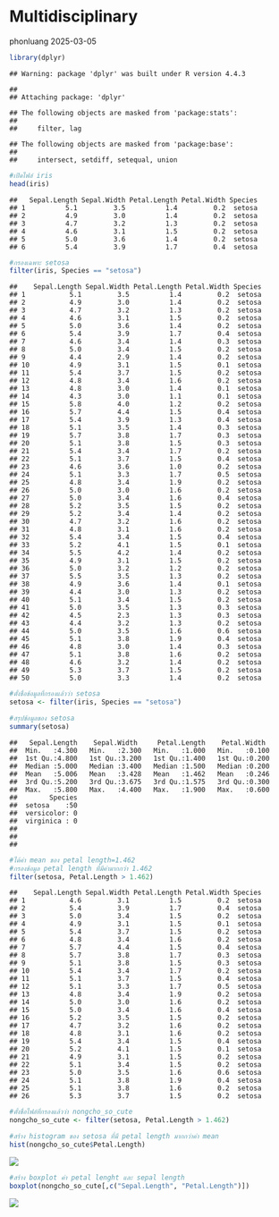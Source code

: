 Multidisciplinary
================
phonluang
2025-03-05

``` r
library(dplyr)
```

    ## Warning: package 'dplyr' was built under R version 4.4.3

    ## 
    ## Attaching package: 'dplyr'

    ## The following objects are masked from 'package:stats':
    ## 
    ##     filter, lag

    ## The following objects are masked from 'package:base':
    ## 
    ##     intersect, setdiff, setequal, union

``` r
#เปิดไฟล์ iris
head(iris)
```

    ##   Sepal.Length Sepal.Width Petal.Length Petal.Width Species
    ## 1          5.1         3.5          1.4         0.2  setosa
    ## 2          4.9         3.0          1.4         0.2  setosa
    ## 3          4.7         3.2          1.3         0.2  setosa
    ## 4          4.6         3.1          1.5         0.2  setosa
    ## 5          5.0         3.6          1.4         0.2  setosa
    ## 6          5.4         3.9          1.7         0.4  setosa

``` r
#กรองเฉพาะ setosa
filter(iris, Species == "setosa")
```

    ##    Sepal.Length Sepal.Width Petal.Length Petal.Width Species
    ## 1           5.1         3.5          1.4         0.2  setosa
    ## 2           4.9         3.0          1.4         0.2  setosa
    ## 3           4.7         3.2          1.3         0.2  setosa
    ## 4           4.6         3.1          1.5         0.2  setosa
    ## 5           5.0         3.6          1.4         0.2  setosa
    ## 6           5.4         3.9          1.7         0.4  setosa
    ## 7           4.6         3.4          1.4         0.3  setosa
    ## 8           5.0         3.4          1.5         0.2  setosa
    ## 9           4.4         2.9          1.4         0.2  setosa
    ## 10          4.9         3.1          1.5         0.1  setosa
    ## 11          5.4         3.7          1.5         0.2  setosa
    ## 12          4.8         3.4          1.6         0.2  setosa
    ## 13          4.8         3.0          1.4         0.1  setosa
    ## 14          4.3         3.0          1.1         0.1  setosa
    ## 15          5.8         4.0          1.2         0.2  setosa
    ## 16          5.7         4.4          1.5         0.4  setosa
    ## 17          5.4         3.9          1.3         0.4  setosa
    ## 18          5.1         3.5          1.4         0.3  setosa
    ## 19          5.7         3.8          1.7         0.3  setosa
    ## 20          5.1         3.8          1.5         0.3  setosa
    ## 21          5.4         3.4          1.7         0.2  setosa
    ## 22          5.1         3.7          1.5         0.4  setosa
    ## 23          4.6         3.6          1.0         0.2  setosa
    ## 24          5.1         3.3          1.7         0.5  setosa
    ## 25          4.8         3.4          1.9         0.2  setosa
    ## 26          5.0         3.0          1.6         0.2  setosa
    ## 27          5.0         3.4          1.6         0.4  setosa
    ## 28          5.2         3.5          1.5         0.2  setosa
    ## 29          5.2         3.4          1.4         0.2  setosa
    ## 30          4.7         3.2          1.6         0.2  setosa
    ## 31          4.8         3.1          1.6         0.2  setosa
    ## 32          5.4         3.4          1.5         0.4  setosa
    ## 33          5.2         4.1          1.5         0.1  setosa
    ## 34          5.5         4.2          1.4         0.2  setosa
    ## 35          4.9         3.1          1.5         0.2  setosa
    ## 36          5.0         3.2          1.2         0.2  setosa
    ## 37          5.5         3.5          1.3         0.2  setosa
    ## 38          4.9         3.6          1.4         0.1  setosa
    ## 39          4.4         3.0          1.3         0.2  setosa
    ## 40          5.1         3.4          1.5         0.2  setosa
    ## 41          5.0         3.5          1.3         0.3  setosa
    ## 42          4.5         2.3          1.3         0.3  setosa
    ## 43          4.4         3.2          1.3         0.2  setosa
    ## 44          5.0         3.5          1.6         0.6  setosa
    ## 45          5.1         3.8          1.9         0.4  setosa
    ## 46          4.8         3.0          1.4         0.3  setosa
    ## 47          5.1         3.8          1.6         0.2  setosa
    ## 48          4.6         3.2          1.4         0.2  setosa
    ## 49          5.3         3.7          1.5         0.2  setosa
    ## 50          5.0         3.3          1.4         0.2  setosa

``` r
#ตั้งชื่อข้อมูลที่กรองแล้วว่า setosa
setosa <- filter(iris, Species == "setosa") 

#สรุปข้อมูลของ setosa
summary(setosa)
```

    ##   Sepal.Length    Sepal.Width     Petal.Length    Petal.Width   
    ##  Min.   :4.300   Min.   :2.300   Min.   :1.000   Min.   :0.100  
    ##  1st Qu.:4.800   1st Qu.:3.200   1st Qu.:1.400   1st Qu.:0.200  
    ##  Median :5.000   Median :3.400   Median :1.500   Median :0.200  
    ##  Mean   :5.006   Mean   :3.428   Mean   :1.462   Mean   :0.246  
    ##  3rd Qu.:5.200   3rd Qu.:3.675   3rd Qu.:1.575   3rd Qu.:0.300  
    ##  Max.   :5.800   Max.   :4.400   Max.   :1.900   Max.   :0.600  
    ##        Species  
    ##  setosa    :50  
    ##  versicolor: 0  
    ##  virginica : 0  
    ##                 
    ##                 
    ## 

``` r
#ได้ค่า mean ของ petal length=1.462
#กรองข้อมูล petal length ที่มีค่ามากกว่า 1.462
filter(setosa, Petal.Length > 1.462) 
```

    ##    Sepal.Length Sepal.Width Petal.Length Petal.Width Species
    ## 1           4.6         3.1          1.5         0.2  setosa
    ## 2           5.4         3.9          1.7         0.4  setosa
    ## 3           5.0         3.4          1.5         0.2  setosa
    ## 4           4.9         3.1          1.5         0.1  setosa
    ## 5           5.4         3.7          1.5         0.2  setosa
    ## 6           4.8         3.4          1.6         0.2  setosa
    ## 7           5.7         4.4          1.5         0.4  setosa
    ## 8           5.7         3.8          1.7         0.3  setosa
    ## 9           5.1         3.8          1.5         0.3  setosa
    ## 10          5.4         3.4          1.7         0.2  setosa
    ## 11          5.1         3.7          1.5         0.4  setosa
    ## 12          5.1         3.3          1.7         0.5  setosa
    ## 13          4.8         3.4          1.9         0.2  setosa
    ## 14          5.0         3.0          1.6         0.2  setosa
    ## 15          5.0         3.4          1.6         0.4  setosa
    ## 16          5.2         3.5          1.5         0.2  setosa
    ## 17          4.7         3.2          1.6         0.2  setosa
    ## 18          4.8         3.1          1.6         0.2  setosa
    ## 19          5.4         3.4          1.5         0.4  setosa
    ## 20          5.2         4.1          1.5         0.1  setosa
    ## 21          4.9         3.1          1.5         0.2  setosa
    ## 22          5.1         3.4          1.5         0.2  setosa
    ## 23          5.0         3.5          1.6         0.6  setosa
    ## 24          5.1         3.8          1.9         0.4  setosa
    ## 25          5.1         3.8          1.6         0.2  setosa
    ## 26          5.3         3.7          1.5         0.2  setosa

``` r
#ตั้งชื่อไฟล์ที่กรองแล้วว่า nongcho_so_cute
nongcho_so_cute <- filter(setosa, Petal.Length > 1.462) 

#สร้าง histogram ของ setosa ที่มี petal length มากกว่าค่า mean
hist(nongcho_so_cute$Petal.Length)
```

![](setosa_files/figure-gfm/unnamed-chunk-1-1.png)<!-- -->

``` r
#สร้าง boxplot ค่า petal lenght และ sepal length
boxplot(nongcho_so_cute[,c("Sepal.Length", "Petal.Length")])
```

![](setosa_files/figure-gfm/unnamed-chunk-1-2.png)<!-- -->
